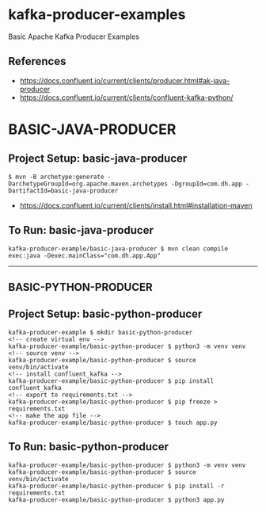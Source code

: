# kafka-producer-examples
Basic Apache Kafka Producer Examples

## References
- https://docs.confluent.io/current/clients/producer.html#ak-java-producer
- https://docs.confluent.io/current/clients/confluent-kafka-python/


# BASIC-JAVA-PRODUCER
## Project Setup: basic-java-producer
```
$ mvn -B archetype:generate -DarchetypeGroupId=org.apache.maven.archetypes -DgroupId=com.dh.app -DartifactId=basic-java-producer
```
- https://docs.confluent.io/current/clients/install.html#installation-maven
## To Run: basic-java-producer
```
kafka-producer-example/basic-java-producer $ mvn clean compile exec:java -Dexec.mainClass="com.dh.app.App"
```

---

## BASIC-PYTHON-PRODUCER
## Project Setup: basic-python-producer
```
kafka-producer-example $ mkdir basic-python-producer
<!-- create virtual env -->
kafka-producer-example/basic-python-producer $ python3 -m venv venv
<!-- source venv -->
kafka-producer-example/basic-python-producer $ source venv/bin/activate
<!-- install confluent_kafka -->
kafka-producer-example/basic-python-producer $ pip install confluent_kafka
<!-- export to requirements.txt -->
kafka-producer-example/basic-python-producer $ pip freeze > requirements.txt
<!-- make the app file -->
kafka-producer-example/basic-python-producer $ touch app.py
```
## To Run: basic-python-producer
```
kafka-producer-example/basic-python-producer $ python3 -m venv venv
kafka-producer-example/basic-python-producer $ source venv/bin/activate
kafka-producer-example/basic-python-producer $ pip install -r requirements.txt
kafka-producer-example/basic-python-producer $ python3 app.py
```